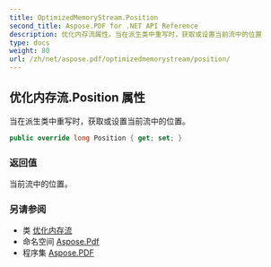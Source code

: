 ```yaml
---
title: OptimizedMemoryStream.Position
second_title: Aspose.PDF for .NET API Reference
description: 优化内存流属性。当在派生类中重写时，获取或设置当前流中的位置
type: docs
weight: 80
url: /zh/net/aspose.pdf/optimizedmemorystream/position/
---
```

## 优化内存流.Position 属性

当在派生类中重写时，获取或设置当前流中的位置。

```csharp
public override long Position { get; set; }
```

### 返回值

当前流中的位置。

### 另请参阅

* 类 [优化内存流](../)
* 命名空间 [Aspose.Pdf](../../../aspose.pdf/)
* 程序集 [Aspose.PDF](../../../)